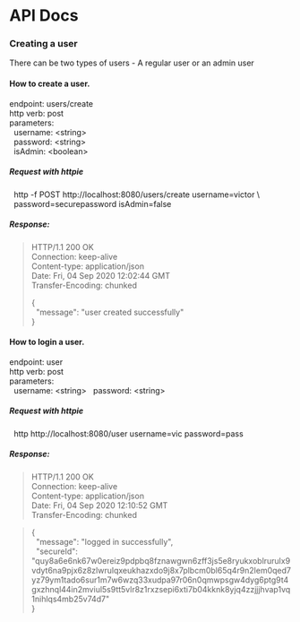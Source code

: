 # API Docs

### Creating a user

There can be two types of users - A regular user or an admin user

#### How to create a user.

endpoint: users/create <br>
http verb: post <br>
parameters: <br>
&nbsp; username: &lt;string> <br>
&nbsp; password: &lt;string> <br>
&nbsp; isAdmin: &lt;boolean> <br>

##### Request with httpie
&nbsp; http -f POST http://localhost:8080/users/create username=victor \ <br>
&nbsp; password=securepassword isAdmin=false

##### Response:
> HTTP/1.1 200 OK <br>
> Connection: keep-alive <br>
> Content-type: application/json <br>
> Date: Fri, 04 Sep 2020 12:02:44 GMT <br>
> Transfer-Encoding: chunked <br>
> 
> { <br>
> &nbsp;    "message": "user created successfully" <br>
> } <br>

#### How to login a user.

endpoint: user <br>
http verb: post <br>
parameters: <br>
&nbsp; username: &lt;string>
&nbsp; password: &lt;string>

##### Request with httpie
&nbsp; http http://localhost:8080/user username=vic password=pass

##### Response:
> HTTP/1.1 200 OK <br>
> Connection: keep-alive <br>
> Content-type: application/json <br>
> Date: Fri, 04 Sep 2020 12:10:52 GMT <br>
> Transfer-Encoding: chunked <br>

> { <br>
> &nbsp;    "message": "logged in successfully", <br>
> &nbsp;    "secureId": <br> "quy8a6e6nk67w0ereiz9pdpbq8fznawgwn6zff3js5e8ryukxoblrurulx9vdyt6na9pjx6z8zlwrulqxeukhazxdo9j8x7plbcm0bl65q4r9n2lem0qed7yz79ym1tado6sur1m7w6wzq33xudpa97r06n0qmwpsgw4dyg6ptg9t4gxzhnql44in2mviul5s9tt5vlr8z1rxzsepi6xti7b04kknk8yjq4zzjjjhvap1vq1nihlqs4mb25v74d7"
> <br>}




